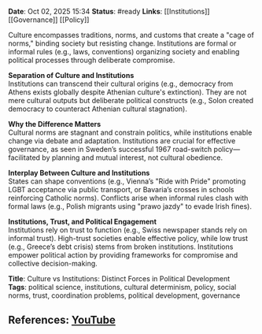 **Date**: Oct 02, 2025 15:34
**Status**: #ready 
**Links**: [[Institutions]] [[Governance]] [[Policy]]

Culture encompasses traditions, norms, and customs that create a "cage of norms," binding society but resisting change. Institutions are formal or informal rules (e.g., laws, conventions) organizing society and enabling political processes through deliberate compromise.  

**Separation of Culture and Institutions**  
Institutions can transcend their cultural origins (e.g., democracy from Athens exists globally despite Athenian culture's extinction). They are not mere cultural outputs but deliberate political constructs (e.g., Solon created democracy to counteract Athenian cultural stagnation).  

**Why the Difference Matters**  
Cultural norms are stagnant and constrain politics, while institutions enable change via debate and adaptation. Institutions are crucial for effective governance, as seen in Sweden’s successful 1967 road-switch policy—facilitated by planning and mutual interest, not cultural obedience.  

**Interplay Between Culture and Institutions**  
States can shape conventions (e.g., Vienna’s "Ride with Pride" promoting LGBT acceptance via public transport, or Bavaria’s crosses in schools reinforcing Catholic norms). Conflicts arise when informal rules clash with formal laws (e.g., Polish migrants using "prawo jazdy" to evade Irish fines).  

**Institutions, Trust, and Political Engagement**  
Institutions rely on trust to function (e.g., Swiss newspaper stands rely on informal trust). High-trust societies enable effective policy, while low trust (e.g., Greece’s debt crisis) stems from broken institutions. Institutions empower political action by providing frameworks for compromise and collective decision-making.  

**Title**: Culture vs Institutions: Distinct Forces in Political Development  
**Tags**: political science, institutions, cultural determinism, policy, social norms, trust, coordination problems, political development, governance

## References: [YouTube](https://www.youtube.com/watch?v=XPk-efest5M)
